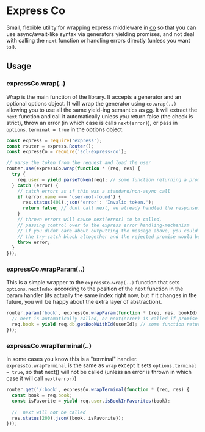 # Express Co
Small, flexible utility for wrapping express middleware in [co](https://github.com/tj/co) so that 
you can use async/await-like syntax via generators yielding promises, and not deal with calling
the `next` function or handling errors directly (unless you want to!).

## Usage
### expressCo.wrap(..)
Wrap is the main function of the library. It accepts a generator and an optional options object. 
It will wrap the generator using `co.wrap(..)` allowing you to use all the same yield-ing semantics
as [co](https://github.com/tj/co). It will extract the `next` function and call it automatically unless
you return false (the check is strict), throw an error (in which case is calls `next(error)`), or pass in 
`options.terminal = true` in the options object.

```javascript
const express = require('express');
const router = express.Router();
const expressCo = require('scl-express-co');

// parse the token from the request and load the user 
router.use(expressCo.wrap(function * (req, res) {
  try {
    req.user = yield parseToken(req); // some function returning a promise
  } catch (error) {
    // catch errors as if this was a standard/non-async call
    if (error.name === 'user-not-found') {
      res.status(401).json('error': 'Invalid token.');
      return false; // dont call next, we already handled the response. end the request here
    }
    // thrown errors will cause next(error) to be called,
    // passing control over to the express error handling-mechanism
    // if you didnt care about outputting the message above, you could just skip
    // the try-catch block altogether and the rejected promise would be passed to next(error)
    throw error; 
  }
}));
```

### expressCo.wrapParam(..)
This is a simple wrapper to the `expressCo.wrap(..)` function that sets `options.nextIndex` according to the position
of the next function in the param handler (its actually the same index right now, but if it changes in the future, 
you will be happy about the extra layer of abstraction).


```javascript
router.param('book', expressCo.wrapParam(function * (req, res, bookId) {
  // next is automatically called, or next(error) is called if promise is rejected.
  req.book = yield req.db.getBookWithId(userId); // some function returning a promise
}));
```

### expressCo.wrapTerminal(..)
In some cases you know this is a "terminal" handler. `expressCo.wrapTerminal` is the same as 
`wrap` except it sets `options.terminal = true`, so that next() will not be called
(unless an error is thrown in which case it will call `next(error)`)

```javascript
router.get('/:book', expressCo.wrapTerminal(function * (req, res) {
  const book = req.book;
  const isFavorite = yield req.user.isBookInFavorites(book);
  
  //  next will not be called
  res.status(200).json({book, isFavorite});
}));
```
